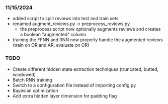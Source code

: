 ### 11/15/2024
- added script to split reviews into test and train sets
- renamed augment_reviews.py -> preprocess_reviews.py
    - the preprocess script now optionally augments reviews and creates a boolean "augmented" column
- training the FFNN and RNN now properly handle the augmented reviews (train on OR and AR, evaluate on OR)


### TODO
- Create different hidden state extraction techniques (truncated, butted, windowed)
- Batch RNN training
- Switch to a configuration file instead of importing config.py
- Bayesian optimization
- Add extra hidden layer dimension for padding flag